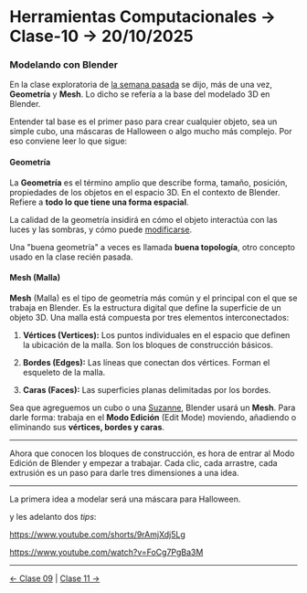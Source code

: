 # Herramientas Computacionales → Clase-10 → 20/10/2025

### Modelando con Blender

En la clase exploratoria de [la semana pasada](https://github.com/profesorfaco/herramientas/tree/main/clase-09) se dijo, más de una vez, **Geometría** y **Mesh**. Lo dicho se refería a la base del modelado 3D en Blender.

Entender tal base es el primer paso para crear cualquier objeto, sea un simple cubo, una máscaras de Halloween o algo mucho más complejo. Por eso conviene leer lo que sigue:

#### Geometría

La **Geometría** es el término amplio que describe forma, tamaño, posición, propiedades de los objetos en el espacio 3D. En el contexto de Blender. Refiere a **todo lo que tiene una forma espacial**.

La calidad de la geometría insidirá en cómo el objeto interactúa con las luces y las sombras, y cómo puede [modificarse](https://www.youtube.com/watch?v=qIlXmWFZxyQ). 

Una "buena geometría" a veces es llamada **buena topología**, otro concepto usado en la clase recién pasada.

#### Mesh (Malla)

**Mesh** (Malla) es el tipo de geometría más común y el principal con el que se trabaja en Blender. Es la estructura digital que define la superficie de un objeto 3D. Una malla está compuesta por tres elementos interconectados:

1. **Vértices (Vertices):** Los puntos individuales en el espacio que definen la ubicación de la malla. Son los bloques de construcción básicos.

2. **Bordes (Edges):** Las líneas que conectan dos vértices. Forman el esqueleto de la malla.

3. **Caras (Faces):** Las superficies planas delimitadas por los bordes.

Sea que agreguemos un cubo o una [Suzanne](https://www.youtube.com/watch?v=2vx5UjPLZuI), Blender usará un **Mesh**. Para darle forma: trabaja en el **Modo Edición** (Edit Mode) moviendo, añadiendo o eliminando sus **vértices, bordes y caras**.

- - - - - 

Ahora que conocen los bloques de construcción, es hora de entrar al Modo Edición de Blender y empezar a trabajar. Cada clic, cada arrastre, cada extrusión es un paso para darle tres dimensiones a una idea.

- - - - - 

La primera idea a modelar será una máscara para Halloween.

y les adelanto dos *tips*:

https://www.youtube.com/shorts/9rAmjXdj5Lg

https://www.youtube.com/watch?v=FoCg7PgBa3M

- - - - - 

[← Clase 09](https://github.com/profesorfaco/herramientas/tree/main/clase-09) | [Clase 11 →](https://github.com/profesorfaco/herramientas/tree/main/clase-11)


